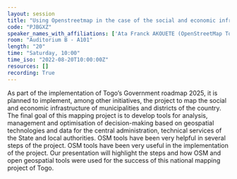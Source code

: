 ```yaml
---
layout: session
title: "Using Openstreetmap in the case of the social and economic infrastructure mapping project of Togo"
code: "PJBGXZ"
speaker_names_with_affiliations: ['Ata Franck AKOUETE (OpenStreetMap Togo)']
room: "Auditorium B - A101"
length: "20"
time: "Saturday, 10:00"
time_iso: "2022-08-20T10:00:00Z"
resources: []
recording: True
---
```

As part of the implementation of Togo’s Government roadmap 2025, it is planned to implement, among other initiatives, the project to map the social and economic infrastructure of municipalities and districts of the country. The final goal of this mapping project is to develop tools for analysis, management and optimisation of decision-making based on geospatial technologies and data for the central administration, technical services of the State and local authorities. OSM tools have been very helpful in several steps of the project. OSM tools have been very useful in the implementation of the project. Our presentation will highlight the steps and how OSM and open geospatial tools were used for the success of this national mapping project of Togo.
